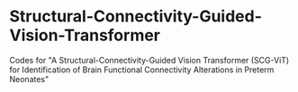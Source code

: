 # Structural-Connectivity-Guided-Vision-Transformer
Codes for "A Structural-Connectivity-Guided Vision Transformer (SCG-ViT) for Identification of Brain Functional Connectivity Alterations in Preterm Neonates"
